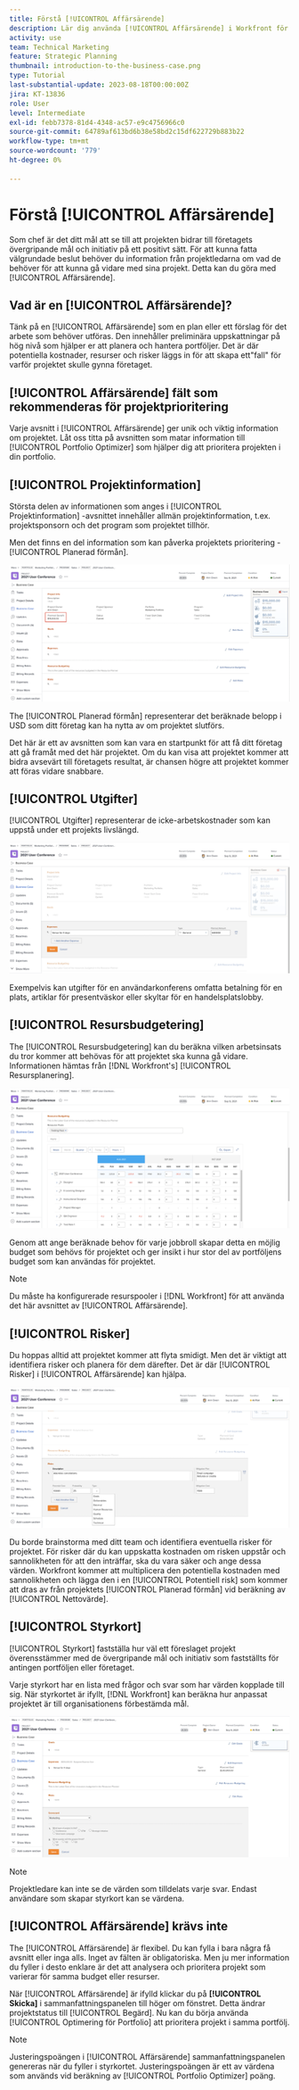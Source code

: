 ```yaml
---
title: Förstå [!UICONTROL Affärsärende]
description: Lär dig använda [!UICONTROL Affärsärende] i Workfront för att utvärdera begärda projekt och jämföra dem med andra projekt i din portfolio.
activity: use
team: Technical Marketing
feature: Strategic Planning
thumbnail: introduction-to-the-business-case.png
type: Tutorial
last-substantial-update: 2023-08-18T00:00:00Z
jira: KT-13836
role: User
level: Intermediate
exl-id: febb7378-81d4-4348-ac57-e9c4756966c0
source-git-commit: 64789af613bd6b38e58bd2c15df622729b883b22
workflow-type: tm+mt
source-wordcount: '779'
ht-degree: 0%

---
```


# Förstå [!UICONTROL Affärsärende]

Som chef är det ditt mål att se till att projekten bidrar till företagets övergripande mål och initiativ på ett positivt sätt. För att kunna fatta välgrundade beslut behöver du information från projektledarna om vad de behöver för att kunna gå vidare med sina projekt. Detta kan du göra med [!UICONTROL Affärsärende].

## Vad är en [!UICONTROL Affärsärende]?

Tänk på en [!UICONTROL Affärsärende] som en plan eller ett förslag för det arbete som behöver utföras. Den innehåller preliminära uppskattningar på hög nivå som hjälper er att planera och hantera portföljer. Det är där potentiella kostnader, resurser och risker läggs in för att skapa ett&quot;fall&quot; för varför projektet skulle gynna företaget.

## [!UICONTROL Affärsärende] fält som rekommenderas för projektprioritering

Varje avsnitt i [!UICONTROL Affärsärende] ger unik och viktig information om projektet. Låt oss titta på avsnitten som matar information till [!UICONTROL Portfolio Optimizer] som hjälper dig att prioritera projekten i din portfolio.

## [!UICONTROL Projektinformation]

Största delen av informationen som anges i [!UICONTROL Projektinformation] -avsnittet innehåller allmän projektinformation, t.ex. projektsponsorn och det program som projektet tillhör.

Men det finns en del information som kan påverka projektets prioritering -[!UICONTROL Planerad förmån].

![En bild av [!UICONTROL Planerad förmån] området i [!UICONTROL Projektinformation] i [!UICONTROL Affärsärende]](assets/05-portfolio-management4.png)

The [!UICONTROL Planerad förmån] representerar det beräknade belopp i USD som ditt företag kan ha nytta av om projektet slutförs.

Det här är ett av avsnitten som kan vara en startpunkt för att få ditt företag att gå framåt med det här projektet. Om du kan visa att projektet kommer att bidra avsevärt till företagets resultat, är chansen högre att projektet kommer att föras vidare snabbare.

## [!UICONTROL Utgifter]

[!UICONTROL Utgifter] representerar de icke-arbetskostnader som kan uppstå under ett projekts livslängd.

![En bild av [!UICONTROL Utgifter] i [!UICONTROL Affärsärende]](assets/06-portfolio-management5.png)

Exempelvis kan utgifter för en användarkonferens omfatta betalning för en plats, artiklar för presentväskor eller skyltar för en handelsplatslobby.

## [!UICONTROL Resursbudgetering]

The [!UICONTROL Resursbudgetering] kan du beräkna vilken arbetsinsats du tror kommer att behövas för att projektet ska kunna gå vidare. Informationen hämtas från [!DNL Workfront's] [!UICONTROL Resursplanering].

![En bild av [!UICONTROL Resursbudgetering] i [!UICONTROL Affärsärende]](assets/07-portfolio-management6.png)

Genom att ange beräknade behov för varje jobbroll skapar detta en möjlig budget som behövs för projektet och ger insikt i hur stor del av portföljens budget som kan användas för projektet.

>[!NOTE]
>
>Du måste ha konfigurerade resurspooler i [!DNL Workfront] för att använda det här avsnittet av [!UICONTROL Affärsärende].

## [!UICONTROL Risker]

Du hoppas alltid att projektet kommer att flyta smidigt. Men det är viktigt att identifiera risker och planera för dem därefter. Det är där [!UICONTROL Risker] i [!UICONTROL Affärsärende] kan hjälpa.

![En bild av [!UICONTROL Risker] i [!UICONTROL Affärsärende]](assets/08-portfolio-management7.png)

Du borde brainstorma med ditt team och identifiera eventuella risker för projektet. För risker där du kan uppskatta kostnaden om risken uppstår och sannolikheten för att den inträffar, ska du vara säker och ange dessa värden. Workfront kommer att multiplicera den potentiella kostnaden med sannolikheten och lägga den i en [!UICONTROL Potentiell risk] som kommer att dras av från projektets [!UICONTROL Planerad förmån] vid beräkning av [!UICONTROL Nettovärde].

## [!UICONTROL Styrkort]

[!UICONTROL Styrkort] fastställa hur väl ett föreslaget projekt överensstämmer med de övergripande mål och initiativ som fastställts för antingen portföljen eller företaget.

Varje styrkort har en lista med frågor och svar som har värden kopplade till sig. När styrkortet är ifyllt, [!DNL Workfront] kan beräkna hur anpassat projektet är till organisationens förbestämda mål.

![En bild av [!UICONTROL Styrkort] i [!UICONTROL Affärsärende]](assets/09-portfolio-management8.png)

>[!NOTE]
>
>Projektledare kan inte se de värden som tilldelats varje svar. Endast användare som skapar styrkort kan se värdena.

## [!UICONTROL Affärsärende] krävs inte

The [!UICONTROL Affärsärende] är flexibel. Du kan fylla i bara några få avsnitt eller inga alls. Inget av fälten är obligatoriska. Men ju mer information du fyller i desto enklare är det att analysera och prioritera projekt som varierar för samma budget eller resurser.

När [!UICONTROL Affärsärende] är ifylld klickar du på **[!UICONTROL Skicka]** i sammanfattningspanelen till höger om fönstret. Detta ändrar projektstatus till [!UICONTROL Begärd]. Nu kan du börja använda [!UICONTROL Optimering för Portfolio] att prioritera projekt i samma portfölj.

>[!NOTE]
>
>Justeringspoängen i [!UICONTROL Affärsärende] sammanfattningspanelen genereras när du fyller i styrkortet. Justeringspoängen är ett av värdena som används vid beräkning av [!UICONTROL Portfolio Optimizer] poäng.

<!-- 
Learn more graphic and links to documentation articles
* Overview of areas of the business case 
* Create a business case for a project   
* Create a scorecard 
* Apply a scorecard to a project and generate an alignment score 
-->
